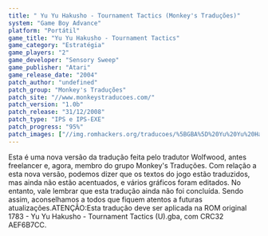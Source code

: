 ```yaml
---
title: " Yu Yu Hakusho - Tournament Tactics (Monkey's Traduções)"
system: "Game Boy Advance"
platform: "Portátil"
game_title: "Yu Yu Hakusho - Tournament Tactics"
game_category: "Estratégia"
game_players: "2"
game_developer: "Sensory Sweep"
game_publisher: "Atari"
game_release_date: "2004"
patch_author: "undefined"
patch_group: "Monkey's Traduções"
patch_site: "//www.monkeystraducoes.com/"
patch_version: "1.0b"
patch_release: "31/12/2008"
patch_type: "IPS e IPS-EXE"
patch_progress: "95%"
patch_images: ["//img.romhackers.org/traducoes/%5BGBA%5D%20Yu%20Yu%20Hakusho%20-%20Tournament%20Tactics%20-%20Monkey's%20Tradu%C3%A7%C3%B5es%20-%201.png","//img.romhackers.org/traducoes/%5BGBA%5D%20Yu%20Yu%20Hakusho%20-%20Tournament%20Tactics%20-%20Monkey's%20Tradu%C3%A7%C3%B5es%20-%202.png","//img.romhackers.org/traducoes/%5BGBA%5D%20Yu%20Yu%20Hakusho%20-%20Tournament%20Tactics%20-%20Monkey's%20Tradu%C3%A7%C3%B5es%20-%203.png"]
---
```

Esta é uma nova versão da tradução feita pelo tradutor Wolfwood, antes freelancer e, agora, membro do grupo Monkey's Traduções. Com relação a esta nova versão, podemos dizer que os textos do jogo estão traduzidos, mas ainda não estão acentuados, e vários gráficos foram editados. No entanto, vale lembrar que esta tradução ainda não foi concluída. Sendo assim, aconselhamos a todos que fiquem atentos a futuras atualizações.ATENÇÃO:Esta tradução deve ser aplicada na ROM original 1783 - Yu Yu Hakusho - Tournament Tactics (U).gba, com CRC32 AEF6B7CC.